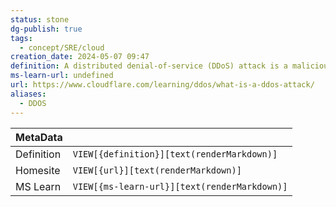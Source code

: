 ```yaml
---
status: stone
dg-publish: true
tags:
  - concept/SRE/cloud
creation_date: 2024-05-07 09:47
definition: A distributed denial-of-service (DDoS) attack is a malicious attempt to disrupt the normal traffic of a targeted server, service or network by overwhelming the target or its surrounding infrastructure with a flood of Internet traffic.
ms-learn-url: undefined
url: https://www.cloudflare.com/learning/ddos/what-is-a-ddos-attack/
aliases:
  - DDOS
---
```


| MetaData   |                                              |
| ---------- | -------------------------------------------- |
| Definition | `VIEW[{definition}][text(renderMarkdown)]`   |
| Homesite   | `VIEW[{url}][text(renderMarkdown)]`          |
| MS Learn   | `VIEW[{ms-learn-url}][text(renderMarkdown)]` |
